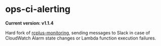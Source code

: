 # ops-ci-alerting

**Current version: v1.1.4**

Hard fork of [rcplus-monitoring](https://github.com/ringier-data/rcplus-monitoring), sending messages to Slack in case of CloudWatch Alarm
state changes or Lambda function execution failures.
